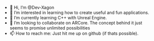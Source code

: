 - 👋 Hi, I’m @Dev-Xagon
- 👀 I’m interested in learning how to create useful and fun applications.
- 🌱 I’m currently learning C++ with Unreal Engine.
- 💞️ I’m looking to collaborate on ARCore. The concept behind it just seems to promise unlimited possibilities
- 📫 How to reach me: Just hit me up on github (if thats possible).

<!---
Dev-Xagon/Dev-Xagon is a ✨ special ✨ repository because its `README.md` (this file) appears on your GitHub profile.
You can click the Preview link to take a look at your changes.
--->
